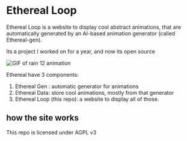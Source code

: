 # Ethereal Loop
Ethereal Loop is a website to display cool abstract animations, that are automatically generated by an AI-based animation generator (called Ethereal-gen).

Its a project I worked on for a year, and now its open source

![GIF of rain 12 animation](readme/rain12-gif.gif)

Ethereal have 3 components:
1. Ethereal Gen : automatic generator for animations
2. Ethereal Data: store cool animations, mostly from that generator
3. Ethereal Loop (this repo): a website to display all of those.

## how the site works

This repo is licensed under AGPL v3